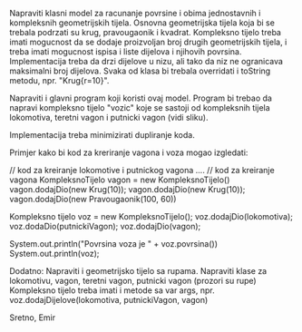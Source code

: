 Napraviti klasni model za racunanje povrsine i obima jednostavnih i kompleksnih geometrijskih tijela. 
Osnovna geometrijska tijela koja bi se trebala podrzati su krug, pravougaonik i kvadrat. 
Kompleksno tijelo treba imati mogucnost da se dodaje proizvoljan broj drugih geometrijskih tijela, i treba imati mogucnost ispisa i liste dijelova i njihovih povrsina. Implementacija treba da drzi dijelove u nizu, ali tako da niz ne ogranicava maksimalni broj dijelova.
Svaka od klasa bi trebala overridati i toString metodu, npr. "Krug{r=10}".

Napraviti i glavni program koji koristi ovaj model. Program bi trebao da napravi kompleksno tijelo "vozic" koje se sastoji od kompleksnih tijela lokomotiva, teretni vagon i putnicki vagon (vidi sliku).

Implementacija treba minimizirati dupliranje koda.

Primjer kako bi kod za kreriranje vagona i voza mogao izgledati:

// kod za kreiranje lokomotive i putnickog vagona
....
// kod za kreiranje vagona
KompleksnoTijelo vagon = new KompleksnoTijelo()
vagon.dodajDio(new Krug(10));
vagon.dodajDio(new Krug(10));
vagon.dodajDio(new Pravougaonik(100, 60))

Kompleksno tijelo voz = new KompleksnoTijelo();
voz.dodajDio(lokomotiva);
voz.dodaDio(putnickiVagon);
voz.dodajDio(vagon);

System.out.println("Povrsina voza je " + voz.povrsina())
System.out.println(voz);

Dodatno:
Napraviti i geometrijsko tijelo sa rupama.
Napraviti klase za lokomotivu, vagon, teretni vagon, putnicki vagon (prozori su rupe)
Kompleksno tijelo treba imati i metode sa var args, npr. voz.dodajDijelove(lokomotiva, putnickiVagon, vagon)

Sretno,
Emir
